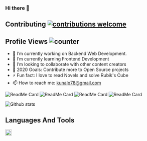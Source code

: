 ### Hi there 👋

<!--
**kunalp78/kunalp78** is a ✨ _special_ ✨ repository because its `README.md` (this file) appears on your GitHub profile.

<!--![counter](https://pipedream.com/@/p_G6CNmN/edit?copy=true .m.pipedream.net)
Here are some ideas to get you started:-->
## Contributing [![contributions welcome](https://img.shields.io/badge/contributions-welcome-brightgreen.svg?style=flat)](https://github.com/dwyl/esta/issues)
## Profile Views ![counter](https://en7icuipp4dsw8c.m.pipedream.net)

- 🔭 I’m currently working on Backend Web Development.
- 🌱 I’m currently learning Frontend Development
- 👯 I’m looking to collaborate with other content creators
- 🥅 2020 Goals: Contribute more to Open Source projects
- ⚡ Fun fact: I love to read Novels and solve Rubik's Cube
- 📫 How to reach me: kunalp78@gmail.com

![ReadMe Card](https://github-readme-stats.vercel.app/api/pin/?username=kunalp78&repo=blogapp)
![ReadMe Card](https://github-readme-stats.vercel.app/api/pin/?username=kunalp78&repo=chat-app)
![ReadMe Card](https://github-readme-stats.vercel.app/api/pin/?username=kunalp78&repo=news-app)
![ReadMe Card](https://github-readme-stats.vercel.app/api/pin/?username=kunalp78&repo=theVenueApp)

![Github stats](https://github-readme-stats.vercel.app/api?username=kunalp78)

## Languages And Tools
 <img src="https://upload.wikimedia.org/wikipedia/commons/thumb/2/2d/Visual_Studio_Code_1.18_icon.svg/1028px-Visual_Studio_Code_1.18_icon.svg.png" width="20">
